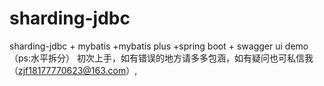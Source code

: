 # sharding-jdbc
sharding-jdbc + mybatis +mybatis plus +spring boot + swagger ui  demo （ps:水平拆分） 
初次上手，如有错误的地方请多多包涵，如有疑问也可私信我（zjf18177770623@163.com）,
